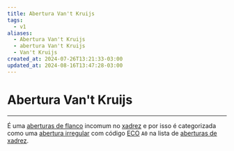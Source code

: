 ```yaml
---
title: Abertura Van't Kruijs
tags:
  - v1
aliases:
  - Abertura Van't Kruijs
  - abertura Van't Kruijs
  - Van't Kruijs
created_at: 2024-07-26T13:21:33-03:00
updated_at: 2024-08-16T13:47:28-03:00
---
```

# Abertura Van't Kruijs
----

É uma [aberturas de flanco](../../../../rascunhos/2024/07/26/Xadrez_Aberturas_de_flanco.md) incomum no [xadrez](../../../../sementes/2024/07/06/Xadrez.md) e por isso é categorizada como uma [abertura irregular](../../../../sementes/2024/07/06/Xadrez_Aberturas_irregulares.md) com código [ECO](../../../../sementes/2024/07/07/2024-07-07-Encyclopaedia_of_Chess_Openings.md) `A0` na lista de [aberturas de xadrez](../../../../rascunhos/2024/07/26/Xadrez_Aberturas.md).